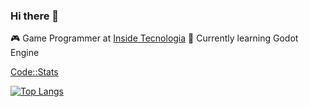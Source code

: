 ### Hi there 👋

🎮 Game Programmer at [Inside Tecnologia](https://insidetecnologia.com/)
👾 Currently learning Godot Engine

[Code::Stats](https://codestats.net/users/lukeibol)

[![Top Langs](https://github-readme-stats.vercel.app/api/top-langs/?username=lucasfaesa&layout=donut)](https://github.com/anuraghazra/github-readme-stats)

<!--
**lucasfaesa/lucasfaesa** is a ✨ _special_ ✨ repository because its `README.md` (this file) appears on your GitHub profile.

Here are some ideas to get you started:

- 🔭 I’m currently working on ...
- 🌱 I’m currently learning ...
- 👯 I’m looking to collaborate on ...
- 🤔 I’m looking for help with ...
- 💬 Ask me about ...
- 📫 How to reach me: ...
- 😄 Pronouns: ...
- ⚡ Fun fact: ...
-->
